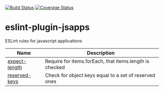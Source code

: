 [![Build Status](https://travis-ci.org/ideadapt/eslint-plugin-jsapps.svg?branch=master)](https://travis-ci.org/ideadapt/eslint-plugin-jsapps)
[![Coverage Status](https://coveralls.io/repos/ideadapt/eslint-plugin-jsapps/badge.svg)](https://coveralls.io/r/ideadapt/eslint-plugin-jsapps)

# eslint-plugin-jsapps
ESLint rules for javascript applications

|Name|Description|
|---|---|
|[expect-length](docs/rules/expect-length.md)|Require for items.forEach, that items.length is checked|
|[reserved-keys](docs/rules/reserved-keys.md)|Check for object keys equal to a set of reserved ones|

